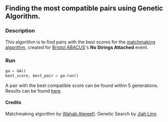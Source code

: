 ## Finding the most compatible pairs using Genetic Algorithm.

### Description
This algorithm is to find pairs with the best scores for the [matchmaking algorithm](NSA.py), created for [Bristol ABACUS](https://www.instagram.com/bristolabacus?igsh=emdoaTJnczJxcGo5)'s **No Strings Attached** event.

### Run
```python
ga = GA()
best_score, best_pair = ga.run()
```
A pair with the best compatible score can be found within 5 generations.
Results can be found [here](search.ipynb).


#### Credits
Matchmaking algorithm by [Wahab Alereefi](https://www.instagram.com/wahabalereefi?igsh=MTB5Y2xpczN5c2Y2dQ==).
Genetic Search by [Jiah Linn](https://www.instagram.com/nsd_linn?igsh=Z3RzZTBhYWs5M3Fn&utm_source=qr).
